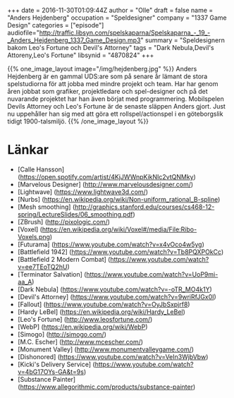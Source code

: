 +++
date = 2016-11-30T01:09:44Z
author = "Olle"
draft = false
name = "Anders Hejdenberg"
occupation = "Speldesigner"
company = "1337 Game Design"
categories = ["episode"]
audiofile="http://traffic.libsyn.com/spelskaparna/Spelskaparna_-_19_-_Anders_Hejdenberg_1337_Game_Design.mp3"
summary = "Speldesignern bakom Leo's Fortune och Devil's Attorney"
tags = "Dark Nebula,Devil's Attoreny,Leo's Fortune"
libsynid = "4870824"
+++


{{% one_image_layout image="/img/hejdenberg.jpg" %}}
Anders Hejdenberg är en gammal UDS:are som på senare år lämant de stora
spelstudiorna för att jobba med mindre projekt och team. Har har genom
åren jobbat som grafiker, projektledare och spel-designer och på det nuvarande
projektet har han även börjat med programmering. Mobilspelen Devils Attorney och Leo's
Fortune är de senaste släppen Anders gjort. Just nu uppehåller han sig
med att göra ett rollspel/actionspel i en göteborgslik tidigt 1900-talsmiljö.
{{% /one_image_layout %}}

# Länkar
* [Calle Hansson] (https://open.spotify.com/artist/4KjJWWnpKikNIc2vtQNMky)
* [Marvelous Designer] (http://www.marvelousdesigner.com/)
* [Lightwave] (https://www.lightwave3d.com/)
* [Nurbs] (https://en.wikipedia.org/wiki/Non-uniform_rational_B-spline)
* [Mesh smoothing] (http://graphics.stanford.edu/courses/cs468-12-spring/LectureSlides/06_smoothing.pdf)
* [ZBrush] (http://pixologic.com/)
* [Voxel] (https://en.wikipedia.org/wiki/Voxel#/media/File:Ribo-Voxels.png)
* [Futurama] (https://www.youtube.com/watch?v=x4vOco4w5yg)
* [Battlefield 1942] (https://www.youtube.com/watch?v=Tb8PQXPOkCc)
* [Battlefield 2 Modern Combat] (https://www.youtube.com/watch?v=ee7TEoTQ2hU)
* [Terminator Salvation] (https://www.youtube.com/watch?v=UoP9mi-aa_A)
* [Dark Nebula] (https://www.youtube.com/watch?v=-oTR_MO4k1Y)
* [Devil's Attorney] (https://www.youtube.com/watch?v=9wriRfJGx0I)
* [Fallout] (https://www.youtube.com/watch?v=OyJbSxpjrf8)
* [Hardy LeBel] (https://en.wikipedia.org/wiki/Hardy_LeBel)
* [Leo's Fortune] (http://www.leosfortune.com/)
* [WebP] (https://en.wikipedia.org/wiki/WebP)
* [Simogo] (http://simogo.com/)
* [M.C. Escher] (http://www.mcescher.com/)
* [Monument Valley] (http://www.monumentvalleygame.com/)
* [Dishonored] (https://www.youtube.com/watch?v=VeIn3WjbVbw)
* [Kicki's Delivery Service] (https://www.youtube.com/watch?v=4bG17OYs-GA&t=9s)
* [Substance Painter] (https://www.allegorithmic.com/products/substance-painter)
